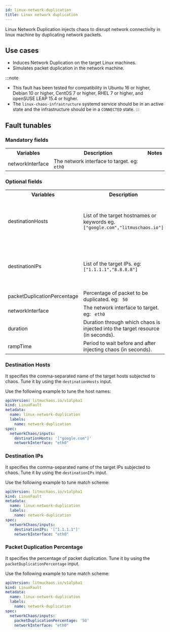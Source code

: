 ```yaml
---
id: linux-network-duplication
title: Linux network duplication
---
```

Linux Network Duplication injects chaos to disrupt network connectivity in linux machine by duplicating network packets.

## Use cases

- Induces Network Duplication on the target Linux machines.
- Simulates packet duplication in the network machine.

:::note

- This fault has been tested for compatibility in Ubuntu 16 or higher, Debian 10 or higher, CentOS 7 or higher, RHEL 7 or higher, and openSUSE LEAP 15.4 or higher.
- The `linux-chaos-infrastructure` systemd service should be in an active state and the infrastructure should be in a `CONNECTED` state.
:::

## Fault tunables

  <h3>Mandatory fields</h3>
    <table>
      <tr>
        <th> Variables </th>
        <th> Description </th>
        <th> Notes </th>
      </tr>
      <tr>
        <td> networkInterface </td>
        <td> The network interface to target. eg: <code> eth0 </code> </td>
        <td>  </td>
      </tr>
    </table>

  <h3>Optional fields</h3>
    <table>
      <tr>
        <th> Variables </th>
        <th> Description </th>
        <th> Notes </th>
      </tr>
        <tr>
        <td> destinationHosts </td>
        <td> List of the target hostnames or keywords eg. <code>["google.com","litmuschaos.io"]</code> </td>
        <td> If neither <code>destinationHosts</code> and <code> destinationIPs</code> is provided, all hostnames/domains will be targeted </td>
      </tr>
      <tr>
        <td> destinationIPs </td>
        <td> List of the target IPs. eg: <code>["1.1.1.1","8.8.8.8"]</code> </td>
        <td> If neither <code>destinationHosts</code> and <code> destinationIPs</code> is provided, all hostnames/domains will be targeted</td>
      </tr>
      <tr>
        <td> packetDuplicationPercentage </td>
        <td> Percentage of packet to be duplicated. eg: <code> 50 </code> </td>
        <td> Defaults to 100% </td>
      </tr>
      <tr>
        <td> networkInterface </td>
        <td> The network interface to target. eg: <code> eth0 </code> </td>
        <td>  </td>
      </tr>
      <tr>
        <td> duration </td>
        <td> Duration through which chaos is injected into the target resource (in seconds). </td>
        <td> Defaults to 30. </td>
      </tr>
      <tr>
        <td> rampTime </td>
        <td> Period to wait before and after injecting chaos (in seconds). </td>
        <td> Defaults to 0. </td>
      </tr>
    </table>

### Destination Hosts

It specifies the comma-separated name of the target hosts subjected to chaos. Tune it by using the `destinationHosts` input.

Use the following example to tune the host names:

[embedmd]:# (./static/manifests/linux-network-duplication/destination-hosts.yaml yaml)
```yaml
apiVersion: litmuchaos.io/v1alpha1
kind: LinuxFault
metadata:
  name: linux-network-duplication
  labels:
    name: network-duplication
spec:
  networkChaos/inputs:
    destinationHosts: '["google.com"]'
    networkInterface: "eth0"
```


### Destination IPs

It specifies the comma-separated name of the target IPs subjected to chaos. Tune it by using the `destinationIPs` input.

Use the following example to tune match scheme:

[embedmd]:# (./static/manifests/linux-network-duplication/destination-ips.yaml yaml)
```yaml
apiVersion: litmuchaos.io/v1alpha1
kind: LinuxFault
metadata:
  name: linux-network-duplication
  labels:
    name: network-duplication
spec:
  networkChaos/inputs:
    destinationIPs: '["1.1.1.1"]'
    networkInterface: "eth0"
```

### Packet Duplication Percentage

It specifies the percentage of packet duplication. Tune it by using the `packetDuplicationPercentage` input.

Use the following example to tune match scheme:

[embedmd]:# (./static/manifests/linux-network-duplication/packet-duplication-percentage.yaml yaml)
```yaml
apiVersion: litmuchaos.io/v1alpha1
kind: LinuxFault
metadata:
  name: linux-network-duplication
  labels:
    name: network-duplication
spec:
  networkChaos/inputs:
    packetDuplicationPercentage: '50'
    networkInterface: "eth0"
```

